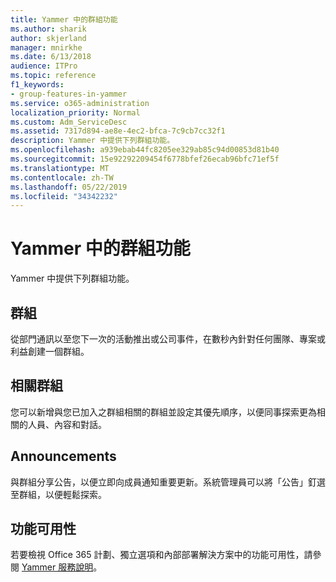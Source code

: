 ```yaml
---
title: Yammer 中的群組功能
ms.author: sharik
author: skjerland
manager: mnirkhe
ms.date: 6/13/2018
audience: ITPro
ms.topic: reference
f1_keywords:
- group-features-in-yammer
ms.service: o365-administration
localization_priority: Normal
ms.custom: Adm_ServiceDesc
ms.assetid: 7317d894-ae8e-4ec2-bfca-7c9cb7cc32f1
description: Yammer 中提供下列群組功能。
ms.openlocfilehash: a939ebab44fc8205ee329ab85c94d00853d81b40
ms.sourcegitcommit: 15e92292209454f6778bfef26ecab96bfc71ef5f
ms.translationtype: MT
ms.contentlocale: zh-TW
ms.lasthandoff: 05/22/2019
ms.locfileid: "34342232"
---
```

# <a name="group-features-in-yammer"></a>Yammer 中的群組功能

Yammer 中提供下列群組功能。
  
## <a name="groups"></a>群組
<a name="bkmk_Groups"> </a>

從部門通訊以至您下一次的活動推出或公司事件，在數秒內針對任何團隊、專案或利益創建一個群組。
  
## <a name="related-groups"></a>相關群組
<a name="bkmk_RelatedGroups"> </a>

您可以新增與您已加入之群組相關的群組並設定其優先順序，以便同事探索更為相關的人員、內容和對話。
  
## <a name="announcements"></a>Announcements
<a name="bkmk_Announcements"> </a>

與群組分享公告，以便立即向成員通知重要更新。系統管理員可以將「公告」釘選至群組，以便輕鬆探索。
  
## <a name="feature-availability"></a>功能可用性
<a name="bkmk_Announcements"> </a>

若要檢視 Office 365 計劃、獨立選項和內部部署解決方案中的功能可用性，請參閱 [Yammer 服務說明](yammer-service-description.md)。
  

